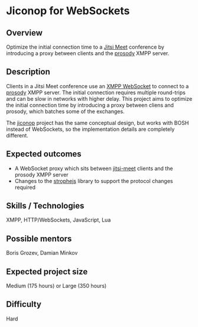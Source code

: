 # Jiconop for WebSockets

## Overview

Optimize the initial connection time to a [Jitsi Meet](https://github.com/jitsi/jitsi-meet/) conference by introducing a 
proxy between clients and the [prosody](https://prosody.im) XMPP server.

## Description

Clients in a Jitsi Meet conference use an [XMPP WebSocket](https://datatracker.ietf.org/doc/html/rfc7395) to connect to a [prosody](https://prosody.im) XMPP server.
The initial connection requires multiple round-trips and can be slow in networks with higher delay. This project aims to
optimize the initial connection time by introducing a proxy between cliens and prosody, which
batches some of the exchanges.

The [jiconop](github.com/jitsi/jiconop) project has the same conceptual design, but works with BOSH instead of WebSockets,
 so the implementation details are completely different.


## Expected outcomes
* A WebSocket proxy which sits between [jitsi-meet](https://github.com/jitsi/jitsi-meet/) clients and the prosody XMPP server
* Changes to the [strophejs](https://strophe.im/strophejs/) library to support the protocol changes required

## Skills / Technologies

XMPP, HTTP/WebSockets, JavaScript, Lua

## Possible mentors
Boris Grozev, Damian Minkov

## Expected project size

Medium (175 hours) or Large (350 hours)

## Difficulty

Hard

